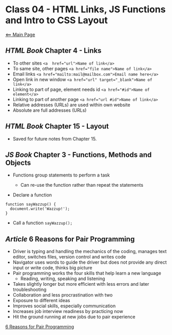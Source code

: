 # Class 04 - HTML Links, JS Functions and Intro to CSS Layout

[<== Main Page](../README.md)

## *HTML Book* Chapter 4 - Links

- To other sites `<a  href="url">Name of link</a>`
- To same site, other pages `<a href="file name">Name of link</a>`
- Email links  `<a href="mailto:mail@mailbox.com">Email name here</a>`
- Open link in new window `<a href="url" target="_blank">Name of link</a>`
- Linking to part of page, element needs id `<a href="#id">Name of element</a>`
- Linking to part of another page `<a href="url #id">Name of link</a>`
- Relative addresses (URLs) are used within own website
- Absolute are full addresses (URLs)

## *HTML Book* Chapter 15 - Layout

- Saved for future notes from Chapter 15.


## *JS Book* Chapter 3 - Functions, Methods and Objects

- Functions group statements to perform a task
  - Can re-use the function  rather than repeat the statements

- Declare a function

```render-javascript
function sayWazzup() {
  document.write('Wazzup!');
}
```

- Call a function `sayWazzup();`

## *Article* 6 Reasons for Pair Programming

- Driver is typing and handling the mechanics of the coding, manages text editor, switches files, version control and writes code
- Navigator uses words to guide the driver but does not provide any direct input or write code, thinks big picture
- Pair programming works the four skills that help learn a new language
  - Reading, writing, speaking and listening
- Takes slightly longer but more efficient with less errors and later troubleshooting
- Collaboration and less procrastination with two
- Exposure to different ideas
- Improves social skills, especially communication
- Increases job interview readiness by practicing now
- Hit the ground running at new jobs due to pair experience

[6 Reasons for Pair Programming](https://www.codefellows.org/blog/6-reasons-for-pair-programming/)
